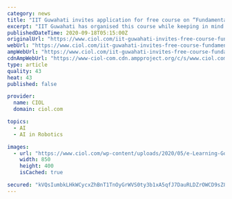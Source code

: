 ```yaml
---
category: news
title: "IIT Guwahati invites application for free course on “Fundamentals of Artificial Intelligence” via NPTEL"
excerpt: "IIT Guwahati has organised this course while keeping in mind the growing usage of AI in every industry. “What does automatic scheduling or autonomous driving have in common with web"
publishedDateTime: 2020-09-18T05:15:00Z
originalUrl: "https://www.ciol.com/iit-guwahati-invites-free-course-fundamentals-artificial-intelligence-nptel/"
webUrl: "https://www.ciol.com/iit-guwahati-invites-free-course-fundamentals-artificial-intelligence-nptel/"
ampWebUrl: "https://www.ciol.com/iit-guwahati-invites-free-course-fundamentals-artificial-intelligence-nptel/amp/"
cdnAmpWebUrl: "https://www-ciol-com.cdn.ampproject.org/c/s/www.ciol.com/iit-guwahati-invites-free-course-fundamentals-artificial-intelligence-nptel/amp/"
type: article
quality: 43
heat: 43
published: false

provider:
  name: CIOL
  domain: ciol.com

topics:
  - AI
  - AI in Robotics

images:
  - url: "https://www.ciol.com/wp-content/uploads/2020/05/e-Learning-Government.jpg"
    width: 850
    height: 400
    isCached: true

secured: "kVQsIumbkLHkWCycxZhBnT1TnOyGrWVS0ty3b1xA5qfJ7DauRLDZrOWCD9sZ8xikY0UMV6Uer3qBzXlRGm9XMFdbWCYng9hJbgJMTcUAUmyhm9yJElMTNCbhl4fist5z2XOJTax+r9bp+XNJnuAAiMqCRetyHk+sfIMaBLjHW07tyFILZkl7Hs/Kbp7vXLzzR+WUfcZvjwJ5gNtfTzk2Y0wb5RqNFHiriUi8zITsbkrRMRzOopUgXcjI5Sz4e9RgXBjdk/2X+DT9Dj5/L0Hfao+A4wrlEPZXT+avqv2KHg29x/JSlsNXfj1SXnqBBaXsM0GbphuaOiFqW4OcpD9NcXIO6XZU0ZJ2rlZ1JswHR1Q=;arqasiWuSeYF0e+bLRkfEg=="
---
```


